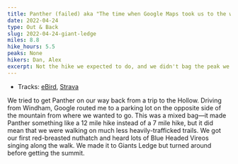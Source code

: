 ```yaml
---
title: Panther (failed) aka "The time when Google Maps took us to the wrong trailhead"
date: 2022-04-24
type: Out & Back
slug: 2022-04-24-giant-ledge
miles: 8.8
hike_hours: 5.5
peaks: None
hikers: Dan, Alex
excerpt: Not the hike we expected to do, and we didn't bag the peak we wanted, but we did see some great birds (including a lifer!) and views along the way.
---
```


- Tracks: [eBird](https://ebird.org/checklist/S107959978), [Strava](https://www.strava.com/activities/7186532298)

We tried to get Panther on our way back from a trip to the Hollow. Driving from Windham, Google routed me to a parking lot on the opposite side of the mountain from where we wanted to go. This was a mixed bag—it made Panther something like a 12 mile hike instead of a 7 mile hike, but it did mean that we were walking on much less heavily-trafficked trails. We got our first red-breasted nuthatch and heard lots of Blue Headed Vireos singing along the walk. We made it to Giants Ledge but turned around before getting the summit.

